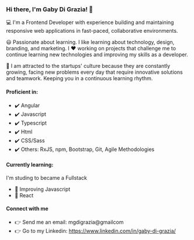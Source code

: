 ### Hi there, I'm Gaby Di Grazia! 👋

:computer: I'm a Frontend Developer with experience building and maintaining responsive web applications in fast-paced, collaborative environments. 

:smiley: Passionate about learning. I like learning about technology, design, branding, and marketing. I ❤️ working on projects that challenge me to continue learning new technologies and improving my skills as a developer.

:rocket: I am attracted to the startups' culture because they are constantly growing, facing new problems every day that require innovative solutions and teamwork. Keeping you in a continuous learning rhythm.

#### Proficient in:
- :heavy_check_mark: Angular
- :heavy_check_mark: Javascript
- :heavy_check_mark: Typescript
- :heavy_check_mark: Html
- :heavy_check_mark: CSS/Sass
- :heavy_check_mark: Others: RxJS, npm, Bootstrap, Git, Agile Methodologies

#### Currently learning:
I'm studing to became a Fullstack
- :telescope: Improving Javascript
- :telescope: React

#### Connect with me
- 👉 Send me an email: mgdigrazia@gmailcom
- 👉 Go to my Linkedin: https://www.linkedin.com/in/gaby-di-grazia/
